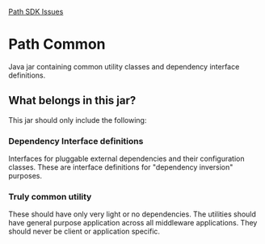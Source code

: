 [Path SDK Issues](https://gitlab.mx.com/mx/money-experiences/path/path-issues/-/issues?scope=all&utf8=%E2%9C%93&state=opened&label_name[]=Path%20SDK)

# Path Common

Java jar containing common utility classes and dependency interface definitions.

## What belongs in this jar?

This jar should only include the following:

### Dependency Interface definitions

Interfaces for pluggable external dependencies and their configuration classes. These are interface definitions for "dependency inversion" purposes.

### Truly common utility

These should have only very light or no dependencies. The utilities should have general purpose application across all middleware applications. They should never be client or application specific.
